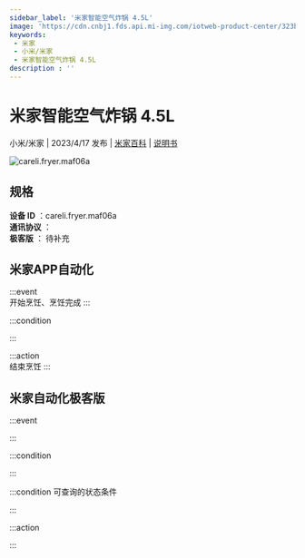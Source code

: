 ```yaml
---
sidebar_label: '米家智能空气炸锅 4.5L'
image: 'https://cdn.cnbj1.fds.api.mi-img.com/iotweb-product-center/323b39c2945bf6dd065b164f79507b63_1668047432597.png?GalaxyAccessKeyId=AKVGLQWBOVIRQ3XLEW&Expires=9223372036854775807&Signature=Z4cjalaS4XYazcP7wbYJgi2AB04='
keywords: 
 - 米家
 - 小米/米家
 - 米家智能空气炸锅 4.5L
description : ''
---
```

# 米家智能空气炸锅 4.5L

小米/米家 | 2023/4/17 发布 | [米家百科](https://home.mi.com/webapp/content/baike/product/index.html?model=careli.fryer.maf06a) | [说明书](https://home.mi.com/views/introduction.html?model=careli.fryer.maf06a&region=cn)

![careli.fryer.maf06a](https://cdn.cnbj1.fds.api.mi-img.com/iotweb-product-center/323b39c2945bf6dd065b164f79507b63_1668047432597.png?GalaxyAccessKeyId=AKVGLQWBOVIRQ3XLEW&Expires=9223372036854775807&Signature=Z4cjalaS4XYazcP7wbYJgi2AB04=)

## 规格  
> 
**设备 ID** ：careli.fryer.maf06a  
**通讯协议** ：  
**极客版**  ： 待补充 


## 米家APP自动化  

:::event  
开始烹饪、烹饪完成
:::

:::condition  

:::

:::action   
结束烹饪
:::

## 米家自动化极客版  

:::event  

:::

:::condition  

:::

:::condition 可查询的状态条件  

:::

:::action  

:::

        
